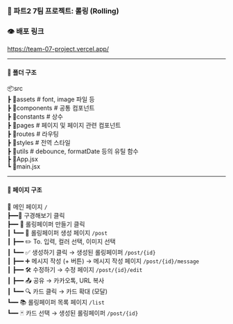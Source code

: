 ### 🧩 파트2 7팀 프로젝트: 롤링 (Rolling)

### 👁️ 배포 링크

https://team-07-project.vercel.app/

---

#### 📁 폴더 구조

📦src  
┣ 📂assets # font, image 파일 등  
┣ 📂components # 공통 컴포넌트  
┣ 📂constants # 상수  
┣ 📂pages # 페이지 및 페이지 관련 컴포넌트  
┣ 📂routes # 라우팅  
┣ 📂styles # 전역 스타일  
┣ 📂utils # debounce, formatDate 등의 유틸 함수  
┣ 📜App.jsx  
┗ 📜main.jsx

---

#### 📖 페이지 구조

📄 메인 페이지 `/`  
┣━━👀 구경해보기 클릭  
┣━━ 🎁 롤링페이퍼 만들기 클릭  
┃ ┗━━ 📝 롤링페이퍼 생성 페이지 `/post`  
┃ ┣━━ ✏️ To. 입력, 컬러 선택, 이미지 선택  
┃ ┗━━ ✅ 생성하기 클릭 → 생성된 롤링페이퍼 `/post/{id}`  
┃ ┣━━ ➕ 메시지 작성 (+ 버튼) → 메시지 작성 페이지 `/post/{id}/message`  
┃ ┣━━ 🛠️ 수정하기 → 수정 페이지 `/post/{id}/edit`  
┃ ┣━━ 📤 공유 → 카카오톡, URL 복사  
┃ ┗━━ 🔍 카드 클릭 → 카드 확대 (모달)  
┗━━ 📚 롤링페이퍼 목록 페이지 `/list`  
┗━━ 🃏 카드 선택 → 생성된 롤링페이퍼 `/post/{id}`
